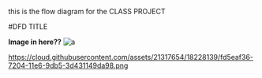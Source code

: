 this is the flow diagram for the CLASS PROJECT

#DFD TITLE 

**Image in here??**
![a](http://o.aolcdn.com/dims-global/dims3/GLOB/legacy_thumbnail/750x422/quality/95/http://www.blogcdn.com/slideshows/images/slides/365/948/2/S3659482/slug/l/nissan-patrol-nismo-08-1.jpg)

https://cloud.githubusercontent.com/assets/21317654/18228139/fd5eaf36-7204-11e6-9db5-3d431149da98.png
